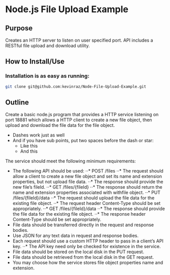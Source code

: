 Node.js File Upload Example
===============
## Purpose

Creates an HTTP server to listen on user specified port.
API includes a RESTful file upload and download utility.

## How to Install/Use

### Installation is as easy as running:
```bash
git clone git@github.com:kevinraz/Node-File-Upload-Example.git
```

## Outline
Create a basic node.js program that provides a HTTP service listening on port 18881 which allows a HTTP client to create a new file object, then upload and download the file data for the file object.

- Dashes work just as well
- And if you have sub points, put two spaces before the dash or star:
  - Like this
  - And this


The service should meet the following minimum requirements:
* The following API should be used:
⋅⋅* POST /files
⋅⋅* The request should allow a client to create a new file object and set its name and extension properties, but not upload file data.
⋅⋅* The response should provide the new file’s fileId.
⋅⋅* GET /files/{fileId}
⋅⋅* The response should return the name and extension properties associated with withfile object.
⋅⋅* PUT /files/{fileId}/data
⋅⋅* The request should upload the file data for the existing file object.
⋅⋅* The request header Content-Type should be set appropriately.
⋅⋅* GET /files/{fileId}/data
⋅⋅* The response should provide the file data for the existing file object.
⋅⋅* The response header Content-Type should be set appropriately.
* File data should be transferred directly in the request and response bodies.
* Use JSON for any text data in request and response bodies.
* Each request should use a custom HTTP header to pass in a client’s API key.
⋅⋅* The API key need only be checked for existence in the service.
* File data should be stored on the local disk in the PUT request.
* File data should be retrieved from the local disk in the GET request.
* You may choose how the service stores file object properties name and extension.
